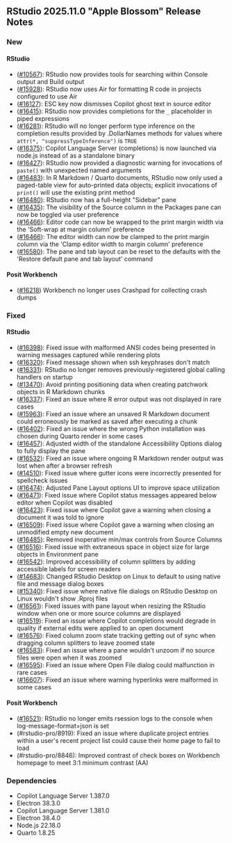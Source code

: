 ## RStudio 2025.11.0 "Apple Blossom" Release Notes

### New
#### RStudio

- ([#10567](https://github.com/rstudio/rstudio/issues/10567)): RStudio now provides tools for searching within Console output and Build output
- ([#15928](https://github.com/rstudio/rstudio/issues/15928)): RStudio now uses Air for formatting R code in projects configured to use Air
- ([#16127](https://github.com/rstudio/rstudio/issues/16127)): ESC key now dismisses Copilot ghost text in source editor
- ([#16415](https://github.com/rstudio/rstudio/issues/16415)): RStudio now provides completions for the `_` placeholder in piped expressions
- ([#16281](https://github.com/rstudio/rstudio/issues/16281)): RStudio will no longer perform type inference on the completion results provided by .DollarNames methods for values where `attr(*, "suppressTypeInference")` is `TRUE`
- ([#16375](https://github.com/rstudio/rstudio/issues/16375)): Copilot Language Server (completions) is now launched via node.js instead of as a standalone binary
- ([#16427](https://github.com/rstudio/rstudio/issues/16427)): RStudio now provided a diagnostic warning for invocations of `paste()` with unexpected named arguments
- ([#16483](https://github.com/rstudio/rstudio/issues/16483)): In R Markdown / Quarto documents, RStudio now only used a paged-table view for auto-printed data objects; explicit invocations of `print()` will use the existing print method
- ([#16480](https://github.com/rstudio/rstudio/issues/16480)): RStudio now has a full-height "Sidebar" pane
- ([#16435](https://github.com/rstudio/rstudio/issues/16435)): The visibility of the Source column in the Packages pane can now be toggled via user preference
- ([#16466](https://github.com/rstudio/rstudio/issues/16466)): Editor code can now be wrapped to the print margin width via the 'Soft-wrap at margin column' preference
- ([#16466](https://github.com/rstudio/rstudio/issues/16466)): The editor width can now be clamped to the print margin column via the 'Clamp editor width to margin column' preference
- ([#16580](https://github.com/rstudio/rstudio/issues/16580)): The pane and tab layout can be reset to the defaults with the 'Restore default pane and tab layout' command

#### Posit Workbench
- ([#16218](https://github.com/rstudio/rstudio/issues/16218)) Workbench no longer uses Crashpad for collecting crash dumps

### Fixed
#### RStudio

- ([#16398](https://github.com/rstudio/rstudio/issues/16398)): Fixed issue with malformed ANSI codes being presented in warning messages captured while rendering plots
- ([#16320](https://github.com/rstudio/rstudio/issues/16320)): Fixed message shown when ssh keyphrases don't match
- ([#16331](https://github.com/rstudio/rstudio/issues/16331)): RStudio no longer removes previously-registered global calling handlers on startup
- ([#13470](https://github.com/rstudio/rstudio/issues/13470)): Avoid printing positioning data when creating patchwork objects in R Markdown chunks
- ([#16337](https://github.com/rstudio/rstudio/issues/16337)): Fixed an issue where R error output was not displayed in rare cases
- ([#15963](https://github.com/rstudio/rstudio/issues/15963)): Fixed an issue where an unsaved R Markdown document could erroneously be marked as saved after executing a chunk
- ([#16402](https://github.com/rstudio/rstudio/issues/16402)): Fixed an issue where the wrong Python installation was chosen during Quarto render in some cases
- ([#16457](https://github.com/rstudio/rstudio/issues/16457)): Adjusted width of the standalone Accessibility Options dialog to fully display the pane
- ([#16532](https://github.com/rstudio/rstudio/issues/16352)): Fixed an issue where ongoing R Markdown render output was lost when after a browser refresh
- ([#14510](https://github.com/rstudio/rstudio/issues/14510)): Fixed issue where gutter icons were incorrectly presented for spellcheck issues
- ([#16474](https://github.com/rstudio/rstudio/issues/16474)): Adjusted Pane Layout options UI to improve space utilization
- ([#16471](https://github.com/rstudio/rstudio/issues/16471)): Fixed issue where Copilot status messages appeared below editor when Copilot was disabled
- ([#16423](https://github.com/rstudio/rstudio/issues/16423)): Fixed issue where Copilot gave a warning when closing a document it was told to ignore
- ([#16509](https://github.com/rstudio/rstudio/issues/16509)): Fixed issue where Copilot gave a warning when closing an unmodified empty new document
- ([#16485](https://github.com/rstudio/rstudio/issues/16485)): Removed inoperative min/max controls from Source Columns
- ([#16516](https://github.com/rstudio/rstudio/issues/16516)): Fixed issue with extraneous space in object size for large objects in Environment pane
- ([#16542](https://github.com/rstudio/rstudio/issues/16542)): Improved accessibility of column splitters by adding accessible labels for screen readers
- ([#14683](https://github.com/rstudio/rstudio/issues/14683)): Changed RStudio Desktop on Linux to default to using native file and message dialog boxes
- ([#15340](https://github.com/rstudio/rstudio/issues/15340)): Fixed issue where native file dialogs on RStudio Desktop on Linux wouldn't show .Rproj files
- ([#16561](https://github.com/rstudio/rstudio/issues/16561)): Fixed issues with pane layout when resizing the RStudio window when one or more source columns are displayed
- ([#16519](https://github.com/rstudio/rstudio/issues/16519)): Fixed an issue where Copilot completions would degrade in quality if external edits were applied to an open document
- ([#16576](https://github.com/rstudio/rstudio/issues/16576)): Fixed column zoom state tracking getting out of sync when dragging column splitters to leave zoomed state
- ([#16583](https://github.com/rstudio/rstudio/issues/16583)): Fixed an issue where a pane wouldn't unzoom if no source files were open when it was zoomed
- ([#16595](https://github.com/rstudio/rstudio/issues/16596)): Fixed an issue where Open File dialog could malfunction in rare cases
- ([#16607](https://github.com/rstudio/rstudio/issues/16607)): Fixed an issue where warning hyperlinks were malformed in some cases

#### Posit Workbench

- ([#16521](https://github.com/rstudio/rstudio/issues/16521)): RStudio no longer emits rsession logs to the console when log-message-format=json is set
- (#rstudio-pro/8919): Fixed an issue where duplicate project entries within a user's recent project list could cause their home page to fail to load
- (#rstudio-pro/8846): Improved contrast of check boxes on Workbench homepage to meet 3:1 minimum contrast (AA)

### Dependencies
- Copilot Language Server 1.387.0
- Electron 38.3.0
- Copilot Language Server 1.381.0
- Electron 38.4.0
- Node.js 22.18.0
- Quarto 1.8.25
